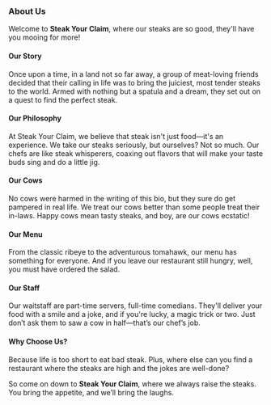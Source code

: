 ### About Us

Welcome to **Steak Your Claim**, where our steaks are so good, they'll have you mooing for more!

#### Our Story

Once upon a time, in a land not so far away, a group of meat-loving friends decided that their calling in life was to bring the juiciest, most tender steaks to the world. Armed with nothing but a spatula and a dream, they set out on a quest to find the perfect steak.

#### Our Philosophy

At Steak Your Claim, we believe that steak isn't just food—it's an experience. We take our steaks seriously, but ourselves? Not so much. Our chefs are like steak whisperers, coaxing out flavors that will make your taste buds sing and do a little jig.

#### Our Cows

No cows were harmed in the writing of this bio, but they sure do get pampered in real life. We treat our cows better than some people treat their in-laws. Happy cows mean tasty steaks, and boy, are our cows ecstatic!

#### Our Menu

From the classic ribeye to the adventurous tomahawk, our menu has something for everyone. And if you leave our restaurant still hungry, well, you must have ordered the salad.

#### Our Staff

Our waitstaff are part-time servers, full-time comedians. They'll deliver your food with a smile and a joke, and if you're lucky, a magic trick or two. Just don’t ask them to saw a cow in half—that’s our chef’s job.

#### Why Choose Us?

Because life is too short to eat bad steak. Plus, where else can you find a restaurant where the steaks are high and the jokes are well-done?

So come on down to **Steak Your Claim**, where we always raise the steaks. You bring the appetite, and we’ll bring the laughs.

